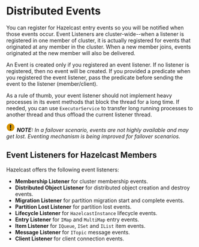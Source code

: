 
# Distributed Events

You can register for Hazelcast entry events so you will be notified when those events occur. Event Listeners are cluster-wide--when a listener is registered in one member of cluster, it is actually registered for events that originated at any member in the cluster. When a new member joins, events originated at the new member will also be delivered.

An Event is created only if you registered an event listener. If no listener is registered, then no event will be created. If you provided a predicate when you registered the event listener, pass the predicate before sending the event to the listener (member/client).

As a rule of thumb, your event listener should not implement heavy processes in its event methods that block the thread for a long time. If needed, you can use `ExecutorService` to transfer long running processes to another thread and thus offload the current listener thread.

![image](images/NoteSmall.jpg) ***NOTE:*** *In a failover scenario, events are not highly available and may get lost. Eventing mechanism is being improved for failover scenarios.*



## Event Listeners for Hazelcast Members

Hazelcast offers the following event listeners:

- **Membership Listener** for cluster membership events.
- **Distributed Object Listener** for distributed object creation and destroy events.
- **Migration Listener** for partition migration start and complete events.
- **Partition Lost Listener** for partition lost events.
- **Lifecycle Listener** for `HazelcastInstance` lifecycle events.
- **Entry Listener** for `IMap` and `MultiMap` entry events.
- **Item Listener** for `IQueue`, `ISet` and `IList` item events.
- **Message Listener** for `ITopic` message events.
- **Client Listener** for client connection events.



